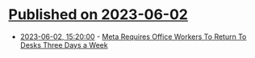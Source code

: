 # [Published on 2023-06-02](index.md)

* [2023-06-02, 15:20:00](https://tech.slashdot.org/story/23/06/02/1237215/meta-requires-office-workers-to-return-to-desks-three-days-a-week?utm_source=rss1.0mainlinkanon&utm_medium=feed) - [Meta Requires Office Workers To Return To Desks Three Days a Week](https://tech.slashdot.org/story/23/06/02/1237215/meta-requires-office-workers-to-return-to-desks-three-days-a-week?utm_source=rss1.0mainlinkanon&utm_medium=feed)
